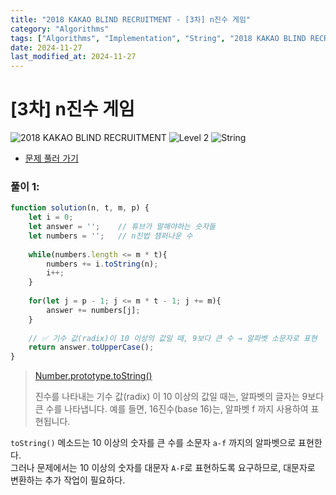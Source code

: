 ```yaml
---
title: "2018 KAKAO BLIND RECRUITMENT - [3차] n진수 게임"
category: "Algorithms"
tags: ["Algorithms", "Implementation", "String", "2018 KAKAO BLIND RECRUITMENT"]
date: 2024-11-27
last_modified_at: 2024-11-27
---
```


# [3차] n진수 게임

<img src="https://img.shields.io/badge/-2018 KAKAO BLIND RECRUITMENT-gold" alt="2018 KAKAO BLIND RECRUITMENT"/> <img src="https://img.shields.io/badge/-Level 2-green" alt="Level 2"/> <img src="https://img.shields.io/badge/-String-dimgray" alt="String"/> 

- [문제 풀러 가기](https://school.programmers.co.kr/learn/courses/30/lessons/17687)

### 풀이 1:

```js
function solution(n, t, m, p) {
    let i = 0;
    let answer = '';    // 튜브가 말해야하는 숫자들
    let numbers = '';   // n진법 챔퍼나운 수
    
    while(numbers.length <= m * t){
        numbers += i.toString(n);
        i++;
    }
 
    for(let j = p - 1; j <= m * t - 1; j += m){
        answer += numbers[j];
    }
    
    // ✅ 기수 값(radix)이 10 이상의 값일 때, 9보다 큰 수 → 알파벳 소문자로 표현
    return answer.toUpperCase();
}
```

> [Number.prototype.toString()](https://developer.mozilla.org/ko/docs/Web/JavaScript/Reference/Global_Objects/Number/toString)
> 
> 진수를 나타내는 기수 값(radix) 이 10 이상의 값일 때는, 알파벳의 글자는 9보다 큰 수를 나타냅니다. 예를 들면, 16진수(base 16)는, 알파벳 f 까지 사용하여 표현됩니다.

`toString()` 메소드는 10 이상의 숫자를 큰 수를 소문자 `a-f` 까지의 알파벳으로 표현한다.  
그러나 문제에서는 10 이상의 숫자를 대문자 `A-F`로 표현하도록 요구하므로, 대문자로 변환하는 추가 작업이 필요하다.
